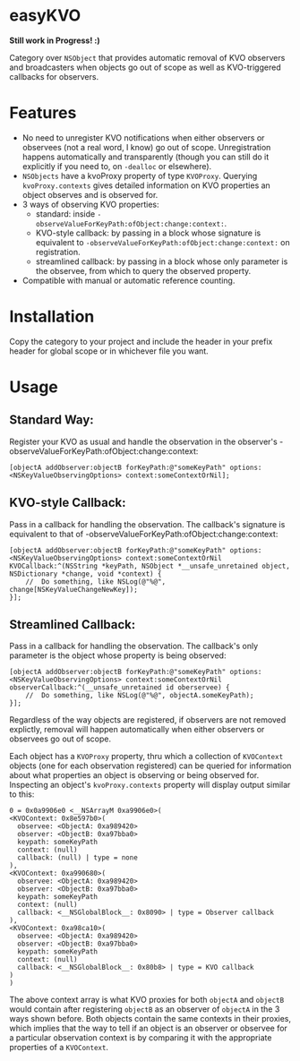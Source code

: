 easyKVO
=======

**Still work in Progress! :)**

Category over `NSObject` that provides automatic removal of KVO observers and broadcasters when objects go out of scope
as well as KVO-triggered callbacks for observers.


Features
========

- No need to unregister KVO notifications when either observers or observees (not a real word, I know) go out of scope. Unregistration happens automatically and transparently (though you can still do it explicitly if you need to, on `-dealloc` or elsewhere).
- `NSObjects` have a kvoProxy property of type `KVOProxy`. Querying `kvoProxy.contexts` gives detailed information on KVO properties an object observes and is observed for.
- 3 ways of observing KVO properties: 
  - standard: inside `-observeValueForKeyPath:ofObject:change:context:`.
  - KVO-style callback: by passing in a block whose signature is equivalent to `-observeValueForKeyPath:ofObject:change:context:` on registration. 
  - streamlined callback: by passing in a block whose only parameter is the observee, from which to query the observed property.
- Compatible with manual or automatic reference counting.

Installation
============

Copy the category to your project and include the header in your prefix header for global scope or in whichever file you want.


Usage
=====

Standard Way:
-------------
Register your KVO as usual and handle the observation in the observer's -observeValueForKeyPath:ofObject:change:context:
```objc
[objectA addObserver:objectB forKeyPath:@"someKeyPath" options:<NSKeyValueObservingOptions> context:someContextOrNil];
```

KVO-style Callback:
-------------------
Pass in a callback for handling the observation. The callback's signature is equivalent to that of 
-observeValueForKeyPath:ofObject:change:context:
```objc
[objectA addObserver:objectB forKeyPath:@"someKeyPath" options:<NSKeyValueObservingOptions> context:someContextOrNil KVOCallback:^(NSString *keyPath, NSObject *__unsafe_unretained object, NSDictionary *change, void *context) {
    //  Do something, like NSLog(@"%@", change[NSKeyValueChangeNewKey]);
}];
```

Streamlined Callback:
---------------------
Pass in a callback for handling the observation. The callback's only parameter is the object whose property is being observed:
```objc
[objectA addObserver:objectB forKeyPath:@"someKeyPath" options:<NSKeyValueObservingOptions> context:someContextOrNil observerCallback:^(__unsafe_unretained id oberservee) {
    //  Do something, like NSLog(@"%@", objectA.someKeyPath);
}];
```

Regardless of the way objects are registered, if observers are not removed explictly, removal will happen automatically when either observers or observees go out of scope. 


Each object has a `KVOProxy` property, thru which a collection of `KVOContext` objects (one for each observation registered) can be queried for information about what properties an object is observing or being observed for.
Inspecting an object's `kvoProxy.contexts` property will display output similar to this:
```objc
0 = 0x0a9906e0 <__NSArrayM 0xa9906e0>(
<KVOContext: 0x8e597b0>(
  observee: <ObjectA: 0xa989420>
  observer: <ObjectB: 0xa97bba0>
  keypath: someKeyPath
  context: (null)
  callback: (null) | type = none
),
<KVOContext: 0xa990680>(
  observee: <ObjectA: 0xa989420>
  observer: <ObjectB: 0xa97bba0>
  keypath: someKeyPath
  context: (null)
  callback: <__NSGlobalBlock__: 0x8090> | type = Observer callback
),
<KVOContext: 0xa98ca10>(
  observee: <ObjectA: 0xa989420>
  observer: <ObjectB: 0xa97bba0>
  keypath: someKeyPath
  context: (null)
  callback: <__NSGlobalBlock__: 0x80b8> | type = KVO callback
)
)
```

The above context array is what KVO proxies for both `objectA` and `objectB` would contain after registering `objectB` as an observer of `objectA` in the 3 ways shown before.
Both objects contain the same contexts in their proxies, which implies that the way to tell if an object is an observer or observee for a particular observation context is by comparing it with the appropriate properties of a `KVOContext`.
